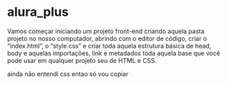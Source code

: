 # alura_plus
 Vamos começar iniciando um projeto front-end criando aquela pasta projeto no nosso computador, abrindo com o editor de código, criar o “index.html”, o “style.css” e criar toda aquela estrutura básica de head, body e aquelas importações, link e metadados toda aquela base que você pode usar em qualquer projeto seu de HTML e CSS.

ainda não entendi css entao só vou copiar
